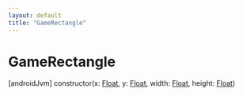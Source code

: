 ```yaml
---
layout: default
title: "GameRectangle"
---
```


# GameRectangle

[androidJvm]
constructor(x: [Float](https://kotlinlang.org/api/core/kotlin-stdlib/kotlin/-float/index.html), y: [Float](https://kotlinlang.org/api/core/kotlin-stdlib/kotlin/-float/index.html), width: [Float](https://kotlinlang.org/api/core/kotlin-stdlib/kotlin/-float/index.html), height: [Float](https://kotlinlang.org/api/core/kotlin-stdlib/kotlin/-float/index.html))